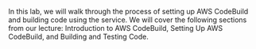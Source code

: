 In this lab, we will walk through the process of setting up AWS CodeBuild and building code using the service.
We will cover the following sections from our lecture: Introduction to AWS CodeBuild, Setting Up AWS CodeBuild, and Building and Testing Code.